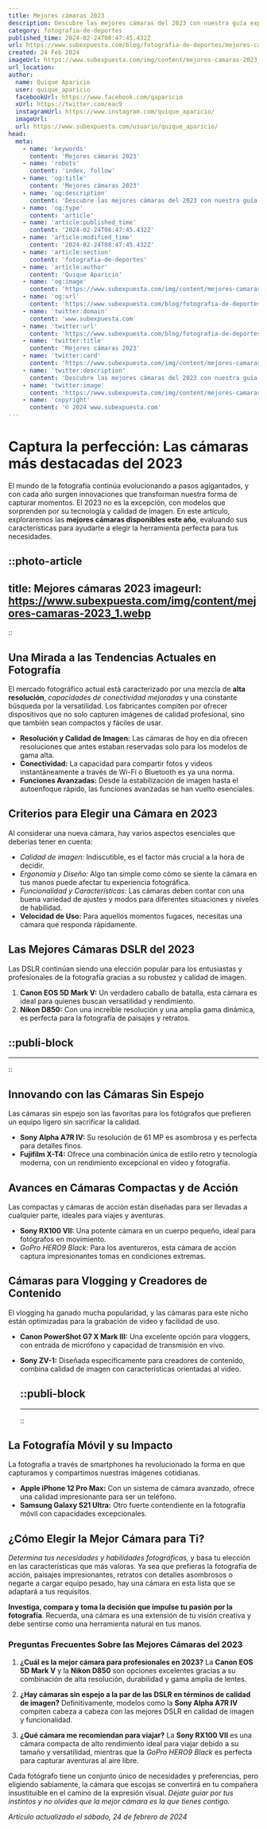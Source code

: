 ```yaml
---
title: Mejores cámaras 2023
description: Descubre las mejores cámaras del 2023 con nuestra guía experta; calidad, innovación y rendimiento top para tus fotos y vídeos.
category: fotografia-de-deportes
published_time: 2024-02-24T08:47:45.432Z
url: https://www.subexpuesta.com/blog/fotografia-de-deportes/mejores-camaras-2023
created: 24 Feb 2024
imageUrl: https://www.subexpuesta.com/img/content/mejores-camaras-2023_1.webp
url_location:
author:
  name: Quique Aparicio
  user: quique_aparicio
  facebookUrl: https://www.facebook.com/qaparicio
  xUrl: https://twitter.com/eac9
  instagramUrl: https://www.instagram.com/quique_aparicio/
  imageUrl: 
  url: https://www.subexpuesta.com/usuario/quique_aparicio/
head:
  meta:
    - name: 'keywords'
      content: 'Mejores cámaras 2023'
    - name: 'robots'
      content: 'index, follow'
    - name: 'og:title'
      content: 'Mejores cámaras 2023'
    - name: 'og:description'
      content: 'Descubre las mejores cámaras del 2023 con nuestra guía experta; calidad, innovación y rendimiento top para tus fotos y vídeos.'
    - name: 'og:type'
      content: 'article'
    - name: 'article:published_time'
      content: '2024-02-24T08:47:45.432Z'
    - name: 'article:modified_time'
      content: '2024-02-24T08:47:45.432Z'
    - name: 'article:section'
      content: 'fotografia-de-deportes'
    - name: 'article:author'
      content: 'Quique Aparicio'
    - name: 'og:image'
      content: 'https://www.subexpuesta.com/img/content/mejores-camaras-2023_1.webp'
    - name: 'og:url'
      content: 'https://www.subexpuesta.com/blog/fotografia-de-deportes/mejores-camaras-2023'
    - name: 'twitter:domain'
      content: 'www.subexpuesta.com'
    - name: 'twitter:url'
      content: 'https://www.subexpuesta.com/blog/fotografia-de-deportes/mejores-camaras-2023'
    - name: 'twitter:title'
      content: 'Mejores cámaras 2023'
    - name: 'twitter:card'
      content: 'https://www.subexpuesta.com/img/content/mejores-camaras-2023_1.webp'
    - name: 'twitter:description'
      content: 'Descubre las mejores cámaras del 2023 con nuestra guía experta; calidad, innovación y rendimiento top para tus fotos y vídeos.'
    - name: 'twitter:image'
      content: 'https://www.subexpuesta.com/img/content/mejores-camaras-2023_1.webp'
    - name: 'copyright'
      content: '© 2024 www.subexpuesta.com'
---
```

# Captura la perfección: Las cámaras más destacadas del 2023

El mundo de la fotografía continúa evolucionando a pasos agigantados, y con cada año surgen innovaciones que transforman nuestra forma de capturar momentos. El 2023 no es la excepción, con modelos que sorprenden por su tecnología y calidad de imagen. En este artículo, exploraremos las **mejores cámaras disponibles este año**, evaluando sus características para ayudarte a elegir la herramienta perfecta para tus necesidades.


::photo-article
---
title: Mejores cámaras 2023
imageurl: https://www.subexpuesta.com/img/content/mejores-camaras-2023_1.webp
---
::


## Una Mirada a las Tendencias Actuales en Fotografía

El mercado fotográfico actual está caracterizado por una mezcla de **alta resolución**, *capacidades de conectividad mejoradas* y una constante búsqueda por la versatilidad. Los fabricantes compiten por ofrecer dispositivos que no solo capturen imágenes de calidad profesional, sino que también sean compactos y fáciles de usar.

- **Resolución y Calidad de Imagen:** Las cámaras de hoy en día ofrecen resoluciones que antes estaban reservadas solo para los modelos de gama alta.
- **Conectividad:** La capacidad para compartir fotos y videos instantáneamente a través de Wi-Fi o Bluetooth es ya una norma.
- **Funciones Avanzadas:** Desde la estabilización de imagen hasta el autoenfoque rápido, las funciones avanzadas se han vuelto esenciales.

## Criterios para Elegir una Cámara en 2023

Al considerar una nueva cámara, hay varios aspectos esenciales que deberías tener en cuenta:

- *Calidad de imagen:* Indiscutible, es el factor más crucial a la hora de decidir.
- *Ergonomía y Diseño:* Algo tan simple como cómo se siente la cámara en tus manos puede afectar tu experiencia fotográfica.
- *Funcionalidad y Características:* Las cámaras deben contar con una buena variedad de ajustes y modos para diferentes situaciones y niveles de habilidad.
- **Velocidad de Uso:** Para aquellos momentos fugaces, necesitas una cámara que responda rápidamente.

## Las Mejores Cámaras DSLR del 2023

Las DSLR continúan siendo una elección popular para los entusiastas y profesionales de la fotografía gracias a su robustez y calidad de imagen.

1. **Canon EOS 5D Mark V:** Un verdadero caballo de batalla, esta cámara es ideal para quienes buscan versatilidad y rendimiento.
2. **Nikon D850:** Con una increíble resolución y una amplia gama dinámica, es perfecta para la fotografía de paisajes y retratos.


  ::publi-block
  ---
  ---
  ::
  
  
## Innovando con las Cámaras Sin Espejo

Las cámaras sin espejo son las favoritas para los fotógrafos que prefieren un equipo ligero sin sacrificar la calidad.

- **Sony Alpha A7R IV:** Su resolución de 61 MP es asombrosa y es perfecta para detalles finos.
- **Fujifilm X-T4:** Ofrece una combinación única de estilo retro y tecnología moderna, con un rendimiento excepcional en vídeo y fotografía.

## Avances en Cámaras Compactas y de Acción

Las compactas y cámaras de acción están diseñadas para ser llevadas a cualquier parte, ideales para viajes y aventuras.

- **Sony RX100 VII:** Una potente cámara en un cuerpo pequeño, ideal para fotógrafos en movimiento.
- *GoPro HERO9 Black:* Para los aventureros, esta cámara de acción captura impresionantes tomas en condiciones extremas.

## Cámaras para Vlogging y Creadores de Contenido

El vlogging ha ganado mucha popularidad, y las cámaras para este nicho están optimizadas para la grabación de video y facilidad de uso.

- **Canon PowerShot G7 X Mark III:** Una excelente opción para vloggers, con entrada de micrófono y capacidad de transmisión en vivo.
- **Sony ZV-1:** Diseñada específicamente para creadores de contenido, combina calidad de imagen con características orientadas al video.


  ::publi-block
  ---
  ---
  ::
  
  
## La Fotografía Móvil y su Impacto

La fotografía a través de smartphones ha revolucionado la forma en que capturamos y compartimos nuestras imágenes cotidianas.

- **Apple iPhone 12 Pro Max:** Con un sistema de cámara avanzado, ofrece una calidad impresionante para ser un teléfono.
- **Samsung Galaxy S21 Ultra:** Otro fuerte contendiente en la fotografía móvil con capacidades excepcionales.

## ¿Cómo Elegir la Mejor Cámara para Ti?

*Determina tus necesidades y habilidades fotográficas,* y basa tu elección en las características que más valoras. Ya sea que prefieras la fotografía de acción, paisajes impresionantes, retratos con detalles asombrosos o negarte a cargar equipo pesado, hay una cámara en esta lista que se adaptará a tus requisitos.

**Investiga, compara y toma la decisión que impulse tu pasión por la fotografía**. Recuerda, una cámara es una extensión de tu visión creativa y debe sentirse como una herramienta natural en tus manos.

### Preguntas Frecuentes Sobre las Mejores Cámaras del 2023

1. **¿Cuál es la mejor cámara para profesionales en 2023?**
   La **Canon EOS 5D Mark V** y la **Nikon D850** son opciones excelentes gracias a su combinación de alta resolución, durabilidad y gama amplia de lentes.

2. **¿Hay cámaras sin espejo a la par de las DSLR en términos de calidad de imagen?**
   Definitivamente, modelos como la **Sony Alpha A7R IV** compiten cabeza a cabeza con las mejores DSLR en calidad de imagen y funcionalidad.

3. **¿Qué cámara me recomiendan para viajar?**
   La **Sony RX100 VII** es una cámara compacta de alto rendimiento ideal para viajar debido a su tamaño y versatilidad, mientras que la *GoPro HERO9 Black* es perfecta para capturar aventuras al aire libre.

Cada fotógrafo tiene un conjunto único de necesidades y preferencias, pero eligiendo sabiamente, la cámara que escojas se convertirá en tu compañera insustituible en el camino de la expresión visual. *Déjate guiar por tus instintos y no olvides que la mejor cámara es la que tienes contigo.*

_Artículo actualizado el sábado, 24 de febrero de 2024_